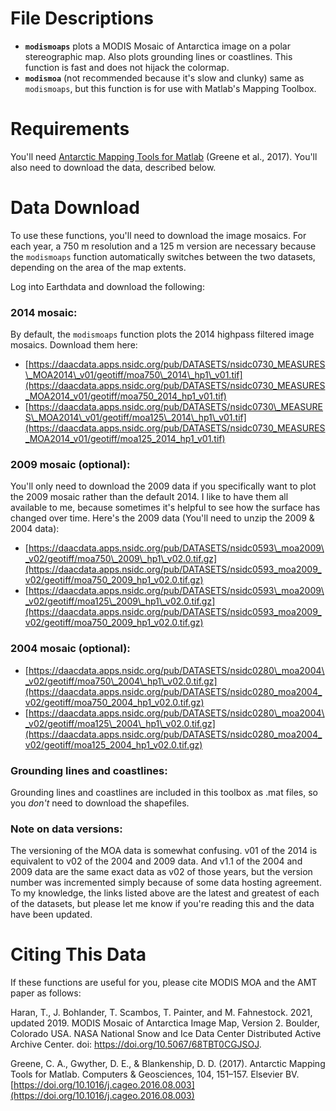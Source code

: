 # File Descriptions 
* **`modismoaps`** plots a MODIS Mosaic of Antarctica image on a polar stereographic map. Also plots grounding lines or coastlines. This function is fast and does not hijack the colormap. 
* **`modismoa`** (not recommended because it's slow and clunky) same as `modismoaps`, but this function is for use with Matlab's Mapping Toolbox. 

# Requirements 
You'll need [Antarctic Mapping Tools for Matlab](https://github.com/chadagreene/Antarctic-Mapping-Tools) (Greene et al., 2017). You'll also need to download the data, described below.

# Data Download 
To use these functions, you'll need to download the image mosaics. For each year, a 750 m resolution and a 125 m version are necessary because the `modismoaps` function automatically switches between the two datasets, depending on the area of the map extents. 

Log into Earthdata and download the following: 

### 2014 mosaic:
By default, the `modismoaps` function plots the 2014 highpass filtered image mosaics. Download them here:

* [https://daacdata.apps.nsidc.org/pub/DATASETS/nsidc0730_MEASURES\_MOA2014\_v01/geotiff/moa750\_2014\_hp1\_v01.tif](https://daacdata.apps.nsidc.org/pub/DATASETS/nsidc0730_MEASURES_MOA2014_v01/geotiff/moa750_2014_hp1_v01.tif)
* [https://daacdata.apps.nsidc.org/pub/DATASETS/nsidc0730\_MEASURES\_MOA2014\_v01/geotiff/moa125\_2014\_hp1\_v01.tif](https://daacdata.apps.nsidc.org/pub/DATASETS/nsidc0730_MEASURES_MOA2014_v01/geotiff/moa125_2014_hp1_v01.tif)

### 2009 mosaic (optional): 
You'll only need to download the 2009 data if you specifically want to plot the 2009 mosaic rather than the default 2014. I like to have them all available to me, because sometimes it's helpful to see how the surface has changed over time. Here's the 2009 data (You'll need to unzip the 2009 & 2004 data): 

* [https://daacdata.apps.nsidc.org/pub/DATASETS/nsidc0593\_moa2009\_v02/geotiff/moa750\_2009\_hp1\_v02.0.tif.gz](https://daacdata.apps.nsidc.org/pub/DATASETS/nsidc0593_moa2009_v02/geotiff/moa750_2009_hp1_v02.0.tif.gz)
* [https://daacdata.apps.nsidc.org/pub/DATASETS/nsidc0593\_moa2009\_v02/geotiff/moa125\_2009\_hp1\_v02.0.tif.gz](https://daacdata.apps.nsidc.org/pub/DATASETS/nsidc0593_moa2009_v02/geotiff/moa750_2009_hp1_v02.0.tif.gz)

### 2004 mosaic (optional): 
* [https://daacdata.apps.nsidc.org/pub/DATASETS/nsidc0280\_moa2004\_v02/geotiff/moa750\_2004\_hp1\_v02.0.tif.gz](https://daacdata.apps.nsidc.org/pub/DATASETS/nsidc0280_moa2004_v02/geotiff/moa750_2004_hp1_v02.0.tif.gz)
* [https://daacdata.apps.nsidc.org/pub/DATASETS/nsidc0280\_moa2004\_v02/geotiff/moa125\_2004\_hp1\_v02.0.tif.gz](https://daacdata.apps.nsidc.org/pub/DATASETS/nsidc0280_moa2004_v02/geotiff/moa125_2004_hp1_v02.0.tif.gz)

### Grounding lines and coastlines: 
Grounding lines and coastlines are included in this toolbox as .mat files, so you *don't* need to download the shapefiles. 

### Note on data versions:
The versioning of the MOA data is somewhat confusing. v01 of the 2014 is equivalent to v02 of the 2004 and 2009 data. And v1.1 of the 2004 and 2009 data are the same exact data as v02 of those years, but the version number was incremented simply because of some data hosting agreement. To my knowledge, the links listed above are the latest and greatest of each of the datasets, but please let me know if you're reading this and the data have been updated. 

# Citing This Data
If these functions are useful for you, please cite MODIS MOA and the AMT paper as follows: 

Haran, T., J. Bohlander, T. Scambos, T. Painter, and M. Fahnestock. 2021, updated 2019. MODIS Mosaic of Antarctica Image Map, Version 2. Boulder, Colorado USA. NASA National Snow and Ice Data Center Distributed Active Archive Center. doi: https://doi.org/10.5067/68TBT0CGJSOJ.

Greene, C. A., Gwyther, D. E., & Blankenship, D. D. (2017). Antarctic Mapping Tools for Matlab. Computers & Geosciences, 104, 151–157. Elsevier BV. [https://doi.org/10.1016/j.cageo.2016.08.003](https://doi.org/10.1016/j.cageo.2016.08.003)